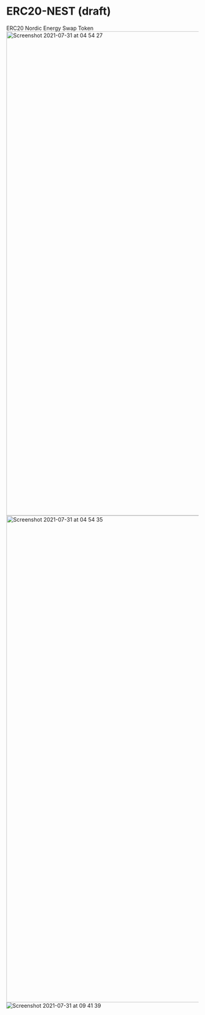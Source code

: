 # ERC20-NEST (draft)
ERC20 Nordic Energy Swap Token
<img width="1270" alt="Screenshot 2021-07-31 at 04 54 27" src="https://user-images.githubusercontent.com/22265347/127729796-8ae8b7e1-434f-48d1-b9e8-99debcbeabc9.png">
<img width="1277" alt="Screenshot 2021-07-31 at 04 54 35" src="https://user-images.githubusercontent.com/22265347/127729799-bb13e220-d31e-41f3-86cd-0a3544375fa6.png">
![Screenshot 2021-07-31 at 09 41 39](https://user-images.githubusercontent.com/22265347/127729800-7ae8d3e6-f522-4334-bed9-36161e4517c0.png)
